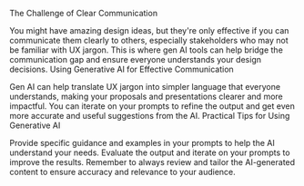 The Challenge of Clear Communication

You might have amazing design ideas, but they're only effective if you can communicate them clearly to others, especially stakeholders who may not be familiar with UX jargon.
This is where gen AI tools can help bridge the communication gap and ensure everyone understands your design decisions.
Using Generative AI for Effective Communication

Gen AI can help translate UX jargon into simpler language that everyone understands, making your proposals and presentations clearer and more impactful.
You can iterate on your prompts to refine the output and get even more accurate and useful suggestions from the AI.
Practical Tips for Using Generative AI

Provide specific guidance and examples in your prompts to help the AI understand your needs.
Evaluate the output and iterate on your prompts to improve the results.
Remember to always review and tailor the AI-generated content to ensure accuracy and relevance to your audience.